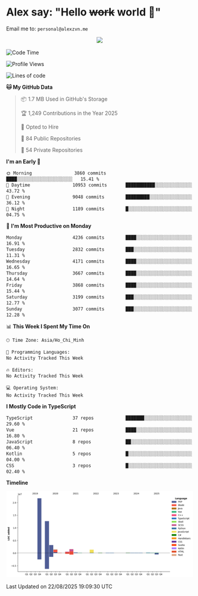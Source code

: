 # Alex say: "Hello ~~work~~ world 🐾"
Email me to: `personal@alexzvn.me`


<p align=center>
  <a href="https://skillicons.dev">
    <img src="https://skillicons.dev/icons?i=ts,js,php,nodejs,bun,vue,nuxt,react,svelte,tauri,laravel,rust,mongodb,docker,electron,redis,rabbitmq,tailwind,git,cloudflare,elysia,mysql,nginx,rollupjs,sentry,ubuntu,yarn,html,css,vite" />
  </a>
</p>

<!--START_SECTION:waka-->
![Code Time](http://img.shields.io/badge/Code%20Time-1%2C066%20hrs%2055%20mins-blue)

![Profile Views](http://img.shields.io/badge/Profile%20Views-0-blue)

![Lines of code](https://img.shields.io/badge/From%20Hello%20World%20I%27ve%20Written-43.4%20million%20lines%20of%20code-blue)

**🐱 My GitHub Data** 

> 📦 1.7 MB Used in GitHub's Storage 
 > 
> 🏆 1,249 Contributions in the Year 2025
 > 
> 💼 Opted to Hire
 > 
> 📜 84 Public Repositories 
 > 
> 🔑 54 Private Repositories 
 > 
**I'm an Early 🐤** 

```text
🌞 Morning                3860 commits        ████░░░░░░░░░░░░░░░░░░░░░   15.41 % 
🌆 Daytime                10953 commits       ███████████░░░░░░░░░░░░░░   43.72 % 
🌃 Evening                9048 commits        █████████░░░░░░░░░░░░░░░░   36.12 % 
🌙 Night                  1189 commits        █░░░░░░░░░░░░░░░░░░░░░░░░   04.75 % 
```
📅 **I'm Most Productive on Monday** 

```text
Monday                   4236 commits        ████░░░░░░░░░░░░░░░░░░░░░   16.91 % 
Tuesday                  2832 commits        ███░░░░░░░░░░░░░░░░░░░░░░   11.31 % 
Wednesday                4171 commits        ████░░░░░░░░░░░░░░░░░░░░░   16.65 % 
Thursday                 3667 commits        ████░░░░░░░░░░░░░░░░░░░░░   14.64 % 
Friday                   3868 commits        ████░░░░░░░░░░░░░░░░░░░░░   15.44 % 
Saturday                 3199 commits        ███░░░░░░░░░░░░░░░░░░░░░░   12.77 % 
Sunday                   3077 commits        ███░░░░░░░░░░░░░░░░░░░░░░   12.28 % 
```


📊 **This Week I Spent My Time On** 

```text
🕑︎ Time Zone: Asia/Ho_Chi_Minh

💬 Programming Languages: 
No Activity Tracked This Week

🔥 Editors: 
No Activity Tracked This Week

💻 Operating System: 
No Activity Tracked This Week
```

**I Mostly Code in TypeScript** 

```text
TypeScript               37 repos            ███████░░░░░░░░░░░░░░░░░░   29.60 % 
Vue                      21 repos            ████░░░░░░░░░░░░░░░░░░░░░   16.80 % 
JavaScript               8 repos             ██░░░░░░░░░░░░░░░░░░░░░░░   06.40 % 
Kotlin                   5 repos             █░░░░░░░░░░░░░░░░░░░░░░░░   04.00 % 
CSS                      3 repos             █░░░░░░░░░░░░░░░░░░░░░░░░   02.40 % 
```



**Timeline**

![Lines of Code chart](https://raw.githubusercontent.com/alexzvn/alexzvn/main/assets/bar_graph.png)


 Last Updated on 22/08/2025 19:09:30 UTC
<!--END_SECTION:waka-->
